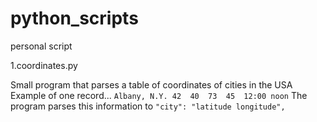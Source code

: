# python_scripts

personal script

1.coordinates.py

Small program that parses a table of coordinates of cities in the USA
Example of one record...
```Albany, N.Y.	42	40	73	45	12:00 noon```
The program parses this information to 
```"city": "latitude longitude",```